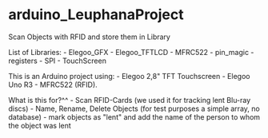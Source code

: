 # arduino_LeuphanaProject
Scan Objects with RFID and store them in Library

List of Libraries:
	- Elegoo_GFX
	- Elegoo_TFTLCD
	- MFRC522
	- pin_magic
	- registers
	- SPI
	- TouchScreen


This is an Arduino project using:
	- Elegoo 2,8" TFT Touchscreen
	- Elegoo Uno R3
	- MFRC522 (RFID).
	
What is this for?^^
	- Scan RFID-Cards (we used it for tracking lent Blu-ray discs)
	- Name, Rename, Delete Objects (for test purposes a simple array, no database)
	- mark objects as "lent" and add the name of the person to whom the object was lent
